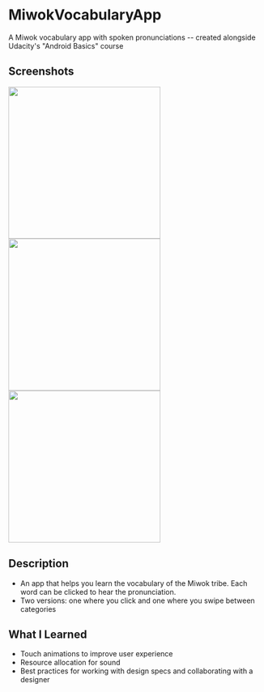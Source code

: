 # MiwokVocabularyApp
A Miwok vocabulary app with spoken pronunciations -- created alongside Udacity's "Android Basics" course 

## Screenshots
<p float="left">
 <img src="https://user-images.githubusercontent.com/40474308/117542980-d2de7580-afe8-11eb-9777-43bfe426272b.png" width="300" />
<img src="https://user-images.githubusercontent.com/40474308/117542987-d7a32980-afe8-11eb-921d-c343869a8c82.png" width="300" />
<img src="https://user-images.githubusercontent.com/40474308/117542996-deca3780-afe8-11eb-9f0f-29edfdb799db.png" width="300" />
</p>

## Description
* An app that helps you learn the vocabulary of the Miwok tribe. Each word can be clicked to hear the pronunciation.
* Two versions: one where you click and one where you swipe between categories


## What I Learned
* Touch animations to improve user experience
* Resource allocation for sound
* Best practices for working with design specs and collaborating with a designer
